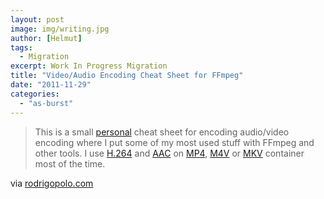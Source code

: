 ```yaml
---
layout: post
image: img/writing.jpg
author: [Helmut]
tags:
  - Migration
excerpt: Work In Progress Migration
title: "Video/Audio Encoding Cheat Sheet for FFmpeg"
date: "2011-11-29"
categories: 
  - "as-burst"
---
```


> This is a small [personal](http://rodrigopolo.com "Rodrigo Polo") cheat sheet for encoding audio/video encoding where I put some of my most used stuff with FFmpeg and other tools. I use [H.264](http://en.wikipedia.org/wiki/H.264 "H.264") and [AAC](http://en.wikipedia.org/wiki/Advanced_Audio_Coding "Advanced Audio Coding") on [MP4](http://en.wikipedia.org/wiki/MP4 "MP4"), [M4V](http://en.wikipedia.org/wiki/M4V "M4V") or [MKV](http://en.wikipedia.org/wiki/Matroska "Matroska Multimedia Container") container most of the time.

via [rodrigopolo.com](http://rodrigopolo.com/ffmpeg/cheats.html#X264_Presets)
